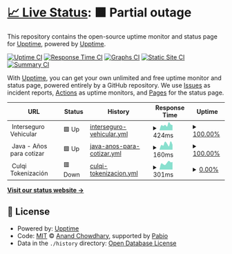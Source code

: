 # [📈 Live Status](https://demo.upptime.js.org): <!--live status--> **🟧 Partial outage**

This repository contains the open-source uptime monitor and status page for [Upptime](https://upptime.js.org), powered by [Upptime](https://github.com/upptime/upptime).

[![Uptime CI](https://github.com/crisycochea/services-monitor/workflows/Uptime%20CI/badge.svg)](https://github.com/crisycochea/services-monitor/actions?query=workflow%3A%22Uptime+CI%22)
[![Response Time CI](https://github.com/crisycochea/services-monitor/workflows/Response%20Time%20CI/badge.svg)](https://github.com/crisycochea/services-monitor/actions?query=workflow%3A%22Response+Time+CI%22)
[![Graphs CI](https://github.com/crisycochea/services-monitor/workflows/Graphs%20CI/badge.svg)](https://github.com/crisycochea/services-monitor/actions?query=workflow%3A%22Graphs+CI%22)
[![Static Site CI](https://github.com/crisycochea/services-monitor/workflows/Static%20Site%20CI/badge.svg)](https://github.com/crisycochea/services-monitor/actions?query=workflow%3A%22Static+Site+CI%22)
[![Summary CI](https://github.com/crisycochea/services-monitor/workflows/Summary%20CI/badge.svg)](https://github.com/crisycochea/services-monitor/actions?query=workflow%3A%22Summary+CI%22)

With [Upptime](https://upptime.js.org), you can get your own unlimited and free uptime monitor and status page, powered entirely by a GitHub repository. We use [Issues](https://github.com/upptime/upptime/issues) as incident reports, [Actions](https://github.com/crisycochea/services-monitor/actions) as uptime monitors, and [Pages](https://demo.upptime.js.org) for the status page.

<!--start: status pages-->
<!-- This summary is generated by Upptime (https://github.com/upptime/upptime) -->
<!-- Do not edit this manually, your changes will be overwritten -->
<!-- prettier-ignore -->
| URL | Status | History | Response Time | Uptime |
| --- | ------ | ------- | ------------- | ------ |
| <img alt="" src="https://icons.duckduckgo.com/ip3/null.ico" height="13"> Interseguro Vehicular | 🟩 Up | [interseguro-vehicular.yml](https://github.com/crisycochea/services-monitor/commits/HEAD/history/interseguro-vehicular.yml) | <details><summary><img alt="Response time graph" src="./graphs/interseguro-vehicular/response-time-week.png" height="20"> 424ms</summary><br><a href="https://crisycochea.github.io/services-monitor/history/interseguro-vehicular"><img alt="Response time 542" src="https://img.shields.io/endpoint?url=https%3A%2F%2Fraw.githubusercontent.com%2Fcrisycochea%2Fservices-monitor%2FHEAD%2Fapi%2Finterseguro-vehicular%2Fresponse-time.json"></a><br><a href="https://crisycochea.github.io/services-monitor/history/interseguro-vehicular"><img alt="24-hour response time 405" src="https://img.shields.io/endpoint?url=https%3A%2F%2Fraw.githubusercontent.com%2Fcrisycochea%2Fservices-monitor%2FHEAD%2Fapi%2Finterseguro-vehicular%2Fresponse-time-day.json"></a><br><a href="https://crisycochea.github.io/services-monitor/history/interseguro-vehicular"><img alt="7-day response time 424" src="https://img.shields.io/endpoint?url=https%3A%2F%2Fraw.githubusercontent.com%2Fcrisycochea%2Fservices-monitor%2FHEAD%2Fapi%2Finterseguro-vehicular%2Fresponse-time-week.json"></a><br><a href="https://crisycochea.github.io/services-monitor/history/interseguro-vehicular"><img alt="30-day response time 471" src="https://img.shields.io/endpoint?url=https%3A%2F%2Fraw.githubusercontent.com%2Fcrisycochea%2Fservices-monitor%2FHEAD%2Fapi%2Finterseguro-vehicular%2Fresponse-time-month.json"></a><br><a href="https://crisycochea.github.io/services-monitor/history/interseguro-vehicular"><img alt="1-year response time 542" src="https://img.shields.io/endpoint?url=https%3A%2F%2Fraw.githubusercontent.com%2Fcrisycochea%2Fservices-monitor%2FHEAD%2Fapi%2Finterseguro-vehicular%2Fresponse-time-year.json"></a></details> | <details><summary><a href="https://crisycochea.github.io/services-monitor/history/interseguro-vehicular">100.00%</a></summary><a href="https://crisycochea.github.io/services-monitor/history/interseguro-vehicular"><img alt="All-time uptime 100.00%" src="https://img.shields.io/endpoint?url=https%3A%2F%2Fraw.githubusercontent.com%2Fcrisycochea%2Fservices-monitor%2FHEAD%2Fapi%2Finterseguro-vehicular%2Fuptime.json"></a><br><a href="https://crisycochea.github.io/services-monitor/history/interseguro-vehicular"><img alt="24-hour uptime 100.00%" src="https://img.shields.io/endpoint?url=https%3A%2F%2Fraw.githubusercontent.com%2Fcrisycochea%2Fservices-monitor%2FHEAD%2Fapi%2Finterseguro-vehicular%2Fuptime-day.json"></a><br><a href="https://crisycochea.github.io/services-monitor/history/interseguro-vehicular"><img alt="7-day uptime 100.00%" src="https://img.shields.io/endpoint?url=https%3A%2F%2Fraw.githubusercontent.com%2Fcrisycochea%2Fservices-monitor%2FHEAD%2Fapi%2Finterseguro-vehicular%2Fuptime-week.json"></a><br><a href="https://crisycochea.github.io/services-monitor/history/interseguro-vehicular"><img alt="30-day uptime 100.00%" src="https://img.shields.io/endpoint?url=https%3A%2F%2Fraw.githubusercontent.com%2Fcrisycochea%2Fservices-monitor%2FHEAD%2Fapi%2Finterseguro-vehicular%2Fuptime-month.json"></a><br><a href="https://crisycochea.github.io/services-monitor/history/interseguro-vehicular"><img alt="1-year uptime 100.00%" src="https://img.shields.io/endpoint?url=https%3A%2F%2Fraw.githubusercontent.com%2Fcrisycochea%2Fservices-monitor%2FHEAD%2Fapi%2Finterseguro-vehicular%2Fuptime-year.json"></a></details>
| <img alt="" src="https://icons.duckduckgo.com/ip3/null.ico" height="13"> Java - Años para cotizar | 🟩 Up | [java-anos-para-cotizar.yml](https://github.com/crisycochea/services-monitor/commits/HEAD/history/java-anos-para-cotizar.yml) | <details><summary><img alt="Response time graph" src="./graphs/java-anos-para-cotizar/response-time-week.png" height="20"> 160ms</summary><br><a href="https://crisycochea.github.io/services-monitor/history/java-anos-para-cotizar"><img alt="Response time 178" src="https://img.shields.io/endpoint?url=https%3A%2F%2Fraw.githubusercontent.com%2Fcrisycochea%2Fservices-monitor%2FHEAD%2Fapi%2Fjava-anos-para-cotizar%2Fresponse-time.json"></a><br><a href="https://crisycochea.github.io/services-monitor/history/java-anos-para-cotizar"><img alt="24-hour response time 138" src="https://img.shields.io/endpoint?url=https%3A%2F%2Fraw.githubusercontent.com%2Fcrisycochea%2Fservices-monitor%2FHEAD%2Fapi%2Fjava-anos-para-cotizar%2Fresponse-time-day.json"></a><br><a href="https://crisycochea.github.io/services-monitor/history/java-anos-para-cotizar"><img alt="7-day response time 160" src="https://img.shields.io/endpoint?url=https%3A%2F%2Fraw.githubusercontent.com%2Fcrisycochea%2Fservices-monitor%2FHEAD%2Fapi%2Fjava-anos-para-cotizar%2Fresponse-time-week.json"></a><br><a href="https://crisycochea.github.io/services-monitor/history/java-anos-para-cotizar"><img alt="30-day response time 177" src="https://img.shields.io/endpoint?url=https%3A%2F%2Fraw.githubusercontent.com%2Fcrisycochea%2Fservices-monitor%2FHEAD%2Fapi%2Fjava-anos-para-cotizar%2Fresponse-time-month.json"></a><br><a href="https://crisycochea.github.io/services-monitor/history/java-anos-para-cotizar"><img alt="1-year response time 178" src="https://img.shields.io/endpoint?url=https%3A%2F%2Fraw.githubusercontent.com%2Fcrisycochea%2Fservices-monitor%2FHEAD%2Fapi%2Fjava-anos-para-cotizar%2Fresponse-time-year.json"></a></details> | <details><summary><a href="https://crisycochea.github.io/services-monitor/history/java-anos-para-cotizar">100.00%</a></summary><a href="https://crisycochea.github.io/services-monitor/history/java-anos-para-cotizar"><img alt="All-time uptime 100.00%" src="https://img.shields.io/endpoint?url=https%3A%2F%2Fraw.githubusercontent.com%2Fcrisycochea%2Fservices-monitor%2FHEAD%2Fapi%2Fjava-anos-para-cotizar%2Fuptime.json"></a><br><a href="https://crisycochea.github.io/services-monitor/history/java-anos-para-cotizar"><img alt="24-hour uptime 100.00%" src="https://img.shields.io/endpoint?url=https%3A%2F%2Fraw.githubusercontent.com%2Fcrisycochea%2Fservices-monitor%2FHEAD%2Fapi%2Fjava-anos-para-cotizar%2Fuptime-day.json"></a><br><a href="https://crisycochea.github.io/services-monitor/history/java-anos-para-cotizar"><img alt="7-day uptime 100.00%" src="https://img.shields.io/endpoint?url=https%3A%2F%2Fraw.githubusercontent.com%2Fcrisycochea%2Fservices-monitor%2FHEAD%2Fapi%2Fjava-anos-para-cotizar%2Fuptime-week.json"></a><br><a href="https://crisycochea.github.io/services-monitor/history/java-anos-para-cotizar"><img alt="30-day uptime 100.00%" src="https://img.shields.io/endpoint?url=https%3A%2F%2Fraw.githubusercontent.com%2Fcrisycochea%2Fservices-monitor%2FHEAD%2Fapi%2Fjava-anos-para-cotizar%2Fuptime-month.json"></a><br><a href="https://crisycochea.github.io/services-monitor/history/java-anos-para-cotizar"><img alt="1-year uptime 100.00%" src="https://img.shields.io/endpoint?url=https%3A%2F%2Fraw.githubusercontent.com%2Fcrisycochea%2Fservices-monitor%2FHEAD%2Fapi%2Fjava-anos-para-cotizar%2Fuptime-year.json"></a></details>
| <img alt="" src="https://icons.duckduckgo.com/ip3/null.ico" height="13"> Culqi Tokenización | 🟥 Down | [culqi-tokenizacion.yml](https://github.com/crisycochea/services-monitor/commits/HEAD/history/culqi-tokenizacion.yml) | <details><summary><img alt="Response time graph" src="./graphs/culqi-tokenizacion/response-time-week.png" height="20"> 301ms</summary><br><a href="https://crisycochea.github.io/services-monitor/history/culqi-tokenizacion"><img alt="Response time 308" src="https://img.shields.io/endpoint?url=https%3A%2F%2Fraw.githubusercontent.com%2Fcrisycochea%2Fservices-monitor%2FHEAD%2Fapi%2Fculqi-tokenizacion%2Fresponse-time.json"></a><br><a href="https://crisycochea.github.io/services-monitor/history/culqi-tokenizacion"><img alt="24-hour response time 342" src="https://img.shields.io/endpoint?url=https%3A%2F%2Fraw.githubusercontent.com%2Fcrisycochea%2Fservices-monitor%2FHEAD%2Fapi%2Fculqi-tokenizacion%2Fresponse-time-day.json"></a><br><a href="https://crisycochea.github.io/services-monitor/history/culqi-tokenizacion"><img alt="7-day response time 301" src="https://img.shields.io/endpoint?url=https%3A%2F%2Fraw.githubusercontent.com%2Fcrisycochea%2Fservices-monitor%2FHEAD%2Fapi%2Fculqi-tokenizacion%2Fresponse-time-week.json"></a><br><a href="https://crisycochea.github.io/services-monitor/history/culqi-tokenizacion"><img alt="30-day response time 308" src="https://img.shields.io/endpoint?url=https%3A%2F%2Fraw.githubusercontent.com%2Fcrisycochea%2Fservices-monitor%2FHEAD%2Fapi%2Fculqi-tokenizacion%2Fresponse-time-month.json"></a><br><a href="https://crisycochea.github.io/services-monitor/history/culqi-tokenizacion"><img alt="1-year response time 308" src="https://img.shields.io/endpoint?url=https%3A%2F%2Fraw.githubusercontent.com%2Fcrisycochea%2Fservices-monitor%2FHEAD%2Fapi%2Fculqi-tokenizacion%2Fresponse-time-year.json"></a></details> | <details><summary><a href="https://crisycochea.github.io/services-monitor/history/culqi-tokenizacion">0.00%</a></summary><a href="https://crisycochea.github.io/services-monitor/history/culqi-tokenizacion"><img alt="All-time uptime 0.00%" src="https://img.shields.io/endpoint?url=https%3A%2F%2Fraw.githubusercontent.com%2Fcrisycochea%2Fservices-monitor%2FHEAD%2Fapi%2Fculqi-tokenizacion%2Fuptime.json"></a><br><a href="https://crisycochea.github.io/services-monitor/history/culqi-tokenizacion"><img alt="24-hour uptime 0.00%" src="https://img.shields.io/endpoint?url=https%3A%2F%2Fraw.githubusercontent.com%2Fcrisycochea%2Fservices-monitor%2FHEAD%2Fapi%2Fculqi-tokenizacion%2Fuptime-day.json"></a><br><a href="https://crisycochea.github.io/services-monitor/history/culqi-tokenizacion"><img alt="7-day uptime 0.00%" src="https://img.shields.io/endpoint?url=https%3A%2F%2Fraw.githubusercontent.com%2Fcrisycochea%2Fservices-monitor%2FHEAD%2Fapi%2Fculqi-tokenizacion%2Fuptime-week.json"></a><br><a href="https://crisycochea.github.io/services-monitor/history/culqi-tokenizacion"><img alt="30-day uptime 0.00%" src="https://img.shields.io/endpoint?url=https%3A%2F%2Fraw.githubusercontent.com%2Fcrisycochea%2Fservices-monitor%2FHEAD%2Fapi%2Fculqi-tokenizacion%2Fuptime-month.json"></a><br><a href="https://crisycochea.github.io/services-monitor/history/culqi-tokenizacion"><img alt="1-year uptime 0.00%" src="https://img.shields.io/endpoint?url=https%3A%2F%2Fraw.githubusercontent.com%2Fcrisycochea%2Fservices-monitor%2FHEAD%2Fapi%2Fculqi-tokenizacion%2Fuptime-year.json"></a></details>

<!--end: status pages-->

[**Visit our status website →**](https://demo.upptime.js.org)

## 📄 License

- Powered by: [Upptime](https://github.com/upptime/upptime)
- Code: [MIT](./LICENSE) © [Anand Chowdhary](https://anandchowdhary.com), supported by [Pabio](https://pabio.com)
- Data in the `./history` directory: [Open Database License](https://opendatacommons.org/licenses/odbl/1-0/)

